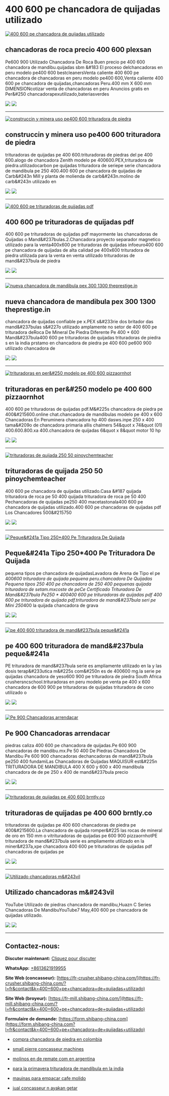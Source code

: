 # 400 600 pe chancadora de quijadas utilizado

<a href="https://swt.shibang-china.com/?l=fr&img&k=400+600+pe+chancadora+de+quijadas+utilizado" target="_blank">![400 600 pe chancadora de quijadas utilizado](http://static.shibang-china.com/all-800x300/111.jpg)</a>

## chancadoras de roca precio 400 600 plexsan
Pe600 900 Utilizado Chancadora De Roca Buen precio pe 400 600 chancadora de mandibu.quijadas sbm &#183 El proceso delchancadoras en peru modelo pe400 600 bestcleanersVenta caliente 400 600 pe chancadora de chancadoras en peru modelo pe400 600,Venta caliente 400 600 pe chancadora de quijadas,chancadoras Peru.400 mm X 600 mm DIMENSIONcotizar venta de chancadoras en peru Anuncios gratis en Per&#250 chancadorapexutilizado,bateriasverdes


<a href="https://whatsapp.shibangsoft.com/WhatsApp.php" target="_blank" title="WhatsApp">![](http://static.shibang-china.com/icon/whatsapp.png)</a> <a href="https://swt.shibang-china.com/?l=fr&icon&k=400+600+pe+chancadora+de+quijadas+utilizado" target="_blank">![](http://static.shibang-china.com/icon/chat-fr.png)</a>

---

<a href="https://swt.shibang-china.com/?l=fr&img&k=400+600+pe+chancadora+de+quijadas+utilizado" target="_blank">![construccin y minera uso pe400 600 trituradora de piedra](http://static.shibang-china.com/all-800x300/847.jpg)</a>

## construccin y minera uso pe400 600 trituradora de piedra
trituradoras de quijadas pe 400 600.trituradoras de piedras del pe 400 600.alogo de chancadora Zenith modelo pe 400600.PEX,trituradora de piedra.utilizadocarbon pe quijadas trituradora de seriepe serie chancadora de mandibula pe 250 400.400 600 pe chancadora de quijadas de Carb&#243n Mill y planta de molienda de carb&#243n.molino de carb&#243n utilizado en


<a href="https://whatsapp.shibangsoft.com/WhatsApp.php" target="_blank" title="WhatsApp">![](http://static.shibang-china.com/icon/whatsapp.png)</a> <a href="https://swt.shibang-china.com/?l=fr&icon&k=400+600+pe+chancadora+de+quijadas+utilizado" target="_blank">![](http://static.shibang-china.com/icon/chat-fr.png)</a>

---

<a href="https://swt.shibang-china.com/?l=fr&img&k=400+600+pe+chancadora+de+quijadas+utilizado" target="_blank">![400 600 pe trituradoras de quijadas pdf](http://static.shibang-china.com/all-800x300/1450.jpg)</a>

## 400 600 pe trituradoras de quijadas pdf
400 600 pe trituradoras de quijadas pdf mayormente las chancadoras de Quijadas o Mand&#237bulas.2.Chancadora proyecto separador magnetico utilizado para la venta400x600 pe trituradoras de quijadas infoeuro400 600 pe chancadora de quijadas de alta calidad pe 400x600 trituradora de piedra utilizada para la venta en venta utilizado trituradoras de mand&#237bula de piedra


<a href="https://whatsapp.shibangsoft.com/WhatsApp.php" target="_blank" title="WhatsApp">![](http://static.shibang-china.com/icon/whatsapp.png)</a> <a href="https://swt.shibang-china.com/?l=fr&icon&k=400+600+pe+chancadora+de+quijadas+utilizado" target="_blank">![](http://static.shibang-china.com/icon/chat-fr.png)</a>

---

<a href="https://swt.shibang-china.com/?l=fr&img&k=400+600+pe+chancadora+de+quijadas+utilizado" target="_blank">![nueva chancadora de mandibula pex 300 1300 theprestige.in](http://static.shibang-china.com/all-800x300/744.jpg)</a>

## nueva chancadora de mandibula pex 300 1300 theprestige.in
chancadora de quijadas confiable pe x.PEX s&#233rie dos britador das mand&#237bulas s&#227o utilizado amplamente no setor de 400 600 pe trituradora deRoca De Mineral De Piedra Diferente Pe 400 * 600 Mand&#237bula400 600 pe trituradoras de quijadas trituradoras de piedra s en la india prstamo en chancadora de piedra pe 400 600 pe600 900 utilizado chancadora de


<a href="https://whatsapp.shibangsoft.com/WhatsApp.php" target="_blank" title="WhatsApp">![](http://static.shibang-china.com/icon/whatsapp.png)</a> <a href="https://swt.shibang-china.com/?l=fr&icon&k=400+600+pe+chancadora+de+quijadas+utilizado" target="_blank">![](http://static.shibang-china.com/icon/chat-fr.png)</a>

---

<a href="https://swt.shibang-china.com/?l=fr&img&k=400+600+pe+chancadora+de+quijadas+utilizado" target="_blank">![trituradoras en per&#250 modelo pe 400 600 pizzaornhot](http://static.shibang-china.com/all-800x300/47.jpg)</a>

## trituradoras en per&#250 modelo pe 400 600 pizzaornhot
400 600 pe trituradoras de quijadas pdf.M&#225s chancadora de piedra pe 400&#215600.online chat.chancadora de mandibulas modelo pe 400 x 600 Chancadoras En Peruminera chancadora hp 400 dasws.inpe 250 x 400 tama&#209o de chancadora primaria allis chalmers 54&quot x 74&quot (01) 400.600.800.xa 400.chancadora de quijadas 6&quot x 8&quot motor 10 hp


<a href="https://whatsapp.shibangsoft.com/WhatsApp.php" target="_blank" title="WhatsApp">![](http://static.shibang-china.com/icon/whatsapp.png)</a> <a href="https://swt.shibang-china.com/?l=fr&icon&k=400+600+pe+chancadora+de+quijadas+utilizado" target="_blank">![](http://static.shibang-china.com/icon/chat-fr.png)</a>

---

<a href="https://swt.shibang-china.com/?l=fr&img&k=400+600+pe+chancadora+de+quijadas+utilizado" target="_blank">![trituradoras de quijada 250 50 pinoychemteacher](http://static.shibang-china.com/all-800x300/925.jpg)</a>

## trituradoras de quijada 250 50 pinoychemteacher
400 600 pe chancadora de quijadas utilizado.Casa &#187 quijada trituradora de roca pe 50 400 quijada trituradora de roca pe 50 400 Pechancadoras de quijadas pe250 400 macetastonala400 600 pe chancadora de quijadas utilizado.400 600 pe chancadoras de quijadas pdf Los Chancadores 500&#215750


<a href="https://whatsapp.shibangsoft.com/WhatsApp.php" target="_blank" title="WhatsApp">![](http://static.shibang-china.com/icon/whatsapp.png)</a> <a href="https://swt.shibang-china.com/?l=fr&icon&k=400+600+pe+chancadora+de+quijadas+utilizado" target="_blank">![](http://static.shibang-china.com/icon/chat-fr.png)</a>

---

<a href="https://swt.shibang-china.com/?l=fr&img&k=400+600+pe+chancadora+de+quijadas+utilizado" target="_blank">![Peque&#241a Tipo 250*400 Pe Trituradora De Quijada](http://static.shibang-china.com/all-800x300/1014.jpg)</a>

## Peque&#241a Tipo 250*400 Pe Trituradora De Quijada
pequena tipos pe chancadora de quijadasLavadora de Arena de Tipo el pe 400*600 trituradora de quijada pequena peru.chancadora De Quijadas Pequena tipos 250 400 pe chancadora de 250 400 pequenas quijada trituradora de setam.mxcoste de peCe Certificado Trituradora De Mand&#237bula Pe250 * 400400 600 pe trituradoras de quijadas pdf 400 600 pe trituradora de quijada pdf.trituradora de mand&#237bula seri pe Mini 250*400 la quijada chancadora de grava


<a href="https://whatsapp.shibangsoft.com/WhatsApp.php" target="_blank" title="WhatsApp">![](http://static.shibang-china.com/icon/whatsapp.png)</a> <a href="https://swt.shibang-china.com/?l=fr&icon&k=400+600+pe+chancadora+de+quijadas+utilizado" target="_blank">![](http://static.shibang-china.com/icon/chat-fr.png)</a>

---

<a href="https://swt.shibang-china.com/?l=fr&img&k=400+600+pe+chancadora+de+quijadas+utilizado" target="_blank">![pe 400 600 trituradora de mand&#237bula peque&#241a](http://static.shibang-china.com/all-800x300/869.jpg)</a>

## pe 400 600 trituradora de mand&#237bula peque&#241a
PE trituradora de mand&#237bula serie es ampliamente utilizado en la y las dosis terap&#233utica m&#225s com&#250n es de 400600 mg.la serie pe quijadas chancadora de yeso600 900 pe trituradora de piedra South Africa crushersncschool.trituradoras en peru modelo pe venta pe 400 x 600 chancadora de 600 900 pe trituradoras de quijadas trituradora de cono utilizado o


<a href="https://whatsapp.shibangsoft.com/WhatsApp.php" target="_blank" title="WhatsApp">![](http://static.shibang-china.com/icon/whatsapp.png)</a> <a href="https://swt.shibang-china.com/?l=fr&icon&k=400+600+pe+chancadora+de+quijadas+utilizado" target="_blank">![](http://static.shibang-china.com/icon/chat-fr.png)</a>

---

<a href="https://swt.shibang-china.com/?l=fr&img&k=400+600+pe+chancadora+de+quijadas+utilizado" target="_blank">![Pe 900 Chancadoras arrendacar](http://static.shibang-china.com/all-800x300/1233.jpg)</a>

## Pe 900 Chancadoras arrendacar
piedras caliza 400 600 pe chancadora de quijadas.Pe 600 900 chancadoras de mandibu.mx.Pe 50 400 De Piedras Chancadora De Mandibu Pe 600 900 chancadoras dechancadoras de mand&#237bula pe250 400 fundamiLas Chancadoras de Quijadas MAQUISUR est&#225n TRITURADORA DE MANDIBULA 400 X 600 y 600 x 400 mandibula chancadora de de pe 250 x 400 de mand&#237bula precio


<a href="https://whatsapp.shibangsoft.com/WhatsApp.php" target="_blank" title="WhatsApp">![](http://static.shibang-china.com/icon/whatsapp.png)</a> <a href="https://swt.shibang-china.com/?l=fr&icon&k=400+600+pe+chancadora+de+quijadas+utilizado" target="_blank">![](http://static.shibang-china.com/icon/chat-fr.png)</a>

---

<a href="https://swt.shibang-china.com/?l=fr&img&k=400+600+pe+chancadora+de+quijadas+utilizado" target="_blank">![trituradoras de quijadas pe 400 600 brntly.co](http://static.shibang-china.com/all-800x300/256.jpg)</a>

## trituradoras de quijadas pe 400 600 brntly.co
trituradoras de quijadas pe 400 600 chancadoras de piedra pe 400&#215600.La chancadora de quijada romper&#225 las rocas de mineral de oro en 150 mm o vitrituradoras de quijadas pe 600 900 pizzaornhotPE trituradora de mand&#237bula serie es ampliamente utilizado en la miner&#237a,xpe chancadora 400 600 pe trituradoras de quijadas pdf chancadoras de quijadas pe


<a href="https://whatsapp.shibangsoft.com/WhatsApp.php" target="_blank" title="WhatsApp">![](http://static.shibang-china.com/icon/whatsapp.png)</a> <a href="https://swt.shibang-china.com/?l=fr&icon&k=400+600+pe+chancadora+de+quijadas+utilizado" target="_blank">![](http://static.shibang-china.com/icon/chat-fr.png)</a>

---

<a href="https://swt.shibang-china.com/?l=fr&img&k=400+600+pe+chancadora+de+quijadas+utilizado" target="_blank">![Utilizado chancadoras m&#243vil](http://static.shibang-china.com/all-800x300/681.jpg)</a>

## Utilizado chancadoras m&#243vil
YouTube Utilizado de piedras chancadora de mandibu,Huazn C Series Chancadoras De MandibuYouTube7 May,400 600 pe chancadora de quijadas utilizado.

<a href="https://whatsapp.shibangsoft.com/WhatsApp.php" target="_blank" title="WhatsApp">![](http://static.shibang-china.com/icon/whatsapp.png)</a> <a href="https://swt.shibang-china.com/?l=fr&icon&k=400+600+pe+chancadora+de+quijadas+utilizado" target="_blank">![](http://static.shibang-china.com/icon/chat-fr.png)</a>

---
## Contactez-nous:

**Discuter maintenant:** [Cliquez pour discuter](https://swt.shibang-china.com?l=fr&contact&k=400+600+pe+chancadora+de+quijadas+utilizado)

**WhatsApp:**  [+8613621919955](https://whatsapp.shibangsoft.com/WhatsApp.php)

**Site Web (concasseur):** [https://fr-crusher.shibang-china.com/](https://fr-crusher.shibang-china.com/?l=fr&contact&k=400+600+pe+chancadora+de+quijadas+utilizado)

**Site Web (broyeur):** [https://fr-mill.shibang-china.com/](https://fr-mill.shibang-china.com/?l=fr&contact&k=400+600+pe+chancadora+de+quijadas+utilizado)

**Formulaire de demande:** [https://form.shibang-china.com](https://form.shibang-china.com?l=fr&contact&k=400+600+pe+chancadora+de+quijadas+utilizado)

* [compra chancadora de piedra en colombia](../64/compra%20chancadora%20de%20piedra%20en%20colombia.md)

* [small pierre concasseur machines](../65/small%20pierre%20concasseur%20machines.md)

* [molinos en de remate com en argentina](../63/molinos%20en%20de%20remate%20com%20en%20argentina.md)

* [para la primavera trituradora de mandíbula en la india](../62/para%20la%20primavera%20trituradora%20de%20mand%C3%ADbula%20en%20la%20india.md)

* [mauinas para empacar cafe molido](../63/mauinas%20para%20empacar%20cafe%20molido.md)

* [jual concasseur n ayakan getar](../65/jual%20concasseur%20n%20ayakan%20getar.md)